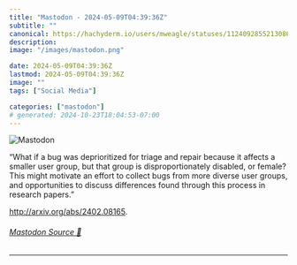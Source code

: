 ```yaml
---
title: "Mastodon - 2024-05-09T04:39:36Z"
subtitle: ""
canonical: https://hachyderm.io/users/mweagle/statuses/112409285521308641
description:
image: "/images/mastodon.png"

date: 2024-05-09T04:39:36Z
lastmod: 2024-05-09T04:39:36Z
image: ""
tags: ["Social Media"]

categories: ["mastodon"]
# generated: 2024-10-23T18:04:53-07:00
---
```

![Mastodon](/images/mastodon.png)

<p>“What if a bug was deprioritized for triage and repair because it affects a smaller user group, but that group is disproportionately disabled, or female? This might motivate an effort to collect bugs from more diverse user groups, and opportunities to discuss differences found through this process in research papers.”</p><p><a href="http://arxiv.org/abs/2402.08165" target="_blank" rel="nofollow noopener noreferrer" translate="no"><span class="invisible">http://</span><span class="">arxiv.org/abs/2402.08165</span><span class="invisible"></span></a>.</p>


###### [Mastodon Source 🐘](https://hachyderm.io/@mweagle/112409285521308641)

___
